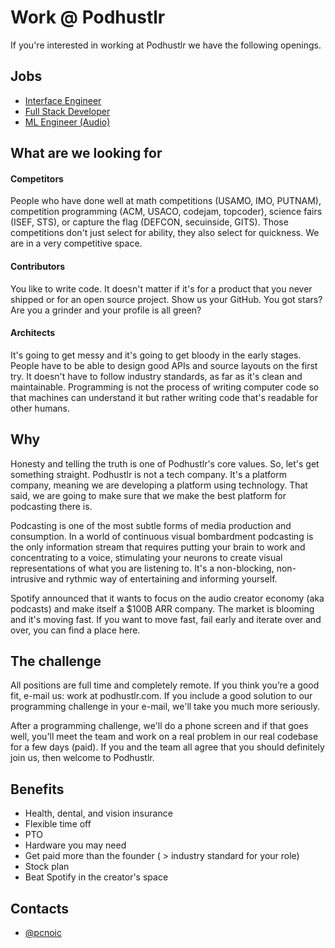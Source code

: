 
# Work @ Podhustlr

If you're interested in working at Podhustlr we have the following openings.

## Jobs

 - [Interface Engineer](open/interface-engineer.md)
 - [Full Stack Developer](open/full-stack-developer.md)
 - [ML Engineer (Audio)](open/ml-engineer.md)


## What are we looking for

#### Competitors

People who have done well at math competitions (USAMO, IMO, PUTNAM), competition programming (ACM, USACO, codejam, topcoder), science fairs (ISEF, STS), or capture the flag (DEFCON, secuinside, GITS). Those competitions don't just select for ability, they also select for quickness. We are in a very competitive space.

#### Contributors

You like to write code. It doesn't matter if it's for a product that you never shipped or for an open source project. Show us your GitHub. You got stars? Are you a grinder and your profile is all green?

#### Architects

It's going to get messy and it's going to get bloody in the early stages. People have to be able to design good APIs and source layouts on the first try. It doesn't have to follow industry standards, as far as it's clean and maintainable. Programming is not the process of writing computer code so that machines can understand it but rather writing code that's readable for other humans.

## Why

Honesty and telling the truth is one of Podhustlr's core values. So, let's get something straight. Podhustlr is not a tech company. It's a platform company, meaning we are developing a platform using technology. That said, we are going to make sure that we make the best platform for podcasting there is.

Podcasting is one of the most subtle forms of media production and consumption. In a world of continuous visual bombardment podcasting is the only information stream that requires putting your brain to work and concentrating to a voice, stimulating your neurons to create visual representations of what you are listening to. It's a non-blocking, non-intrusive and rythmic way of entertaining and informing yourself.

Spotify announced that it wants to focus on the audio creator economy (aka podcasts) and make itself a $100B ARR company. The market is blooming and it's moving fast. If you want to move fast, fail early and iterate over and over, you can find a place here.



## The challenge

All positions are full time and completely remote. If you think you’re a good fit, e-mail us: work at podhustlr.com. If you include a good solution to our programming challenge in your e-mail, we'll take you much more seriously.

After a programming challenge, we'll do a phone screen and if that goes well, you'll meet the team and work on a real problem in our real codebase for a few days (paid). If you and the team all agree that you should definitely join us, then welcome to Podhustlr.



## Benefits

- Health, dental, and vision insurance
- Flexible time off
- PTO
- Hardware you may need
- Get paid more than the founder ( > industry standard for your role)
- Stock plan
- Beat Spotify in the creator's space


## Contacts

- [@pcnoic](https://www.github.com/pcnoic)

